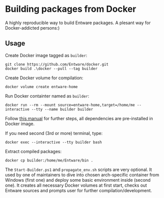 # Building packages from Docker

A highly reproducible way to build Entware packages. A plesant way for Docker-addicted persons:)

## Usage

Create Docker image tagged as `builder`:
```
git clone https://github.com/Entware/docker.git
docker build .\docker --pull --tag builder
```

Create Docker volume for compilation:
```
docker volume create entware-home
```

Run Docker containter named as `builder`:
```
docker run --rm --mount source=entware-home,target=/home/me --interactive --tty --name builder builder
```

Follow [this manual](https://github.com/Entware/Entware/wiki/Compile-packages-from-sources#clone-the-entware-git-repository) for further steps, all dependencies are pre-installed in Docker image.

If you need second (3rd or more) terminal, type:
```
docker exec --interactive --tty builder bash
```

Extract compiled packages:
```
docker cp builder:/home/me/Entware/bin .
```

The `Start-Builder.ps1` and `propagate_env.sh` scripts are very optional. It used by one of maintainers to dive into chosen arch-specific container from Windows (first one) and deploy some basic environment inside (second one). It creates all necessary Docker volumes at first start, checks out Entware sources and prompts user for further compilation/development.

